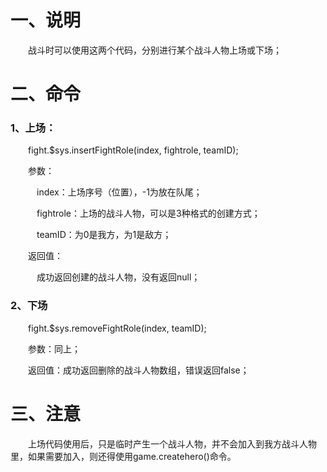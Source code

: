 # 一、说明

&emsp;&emsp;战斗时可以使用这两个代码，分别进行某个战斗人物上场或下场；

# 二、命令

### 1、上场：

&emsp;&emsp;fight.\$sys.insertFightRole(index, fightrole, teamID);

&emsp;&emsp;参数：

&emsp;&emsp;&emsp;index：上场序号（位置），-1为放在队尾；

&emsp;&emsp;&emsp;fightrole：上场的战斗人物，可以是3种格式的创建方式；

&emsp;&emsp;&emsp;teamID：为0是我方，为1是敌方；

&emsp;&emsp;返回值：

&emsp;&emsp;&emsp;成功返回创建的战斗人物，没有返回null；

### 2、下场

&emsp;&emsp;fight.\$sys.removeFightRole(index, teamID);

&emsp;&emsp;参数：同上；

&emsp;&emsp;返回值：成功返回删除的战斗人物数组，错误返回false；

# 三、注意

&emsp;&emsp;上场代码使用后，只是临时产生一个战斗人物，并不会加入到我方战斗人物里，如果需要加入，则还得使用game.createhero()命令。
